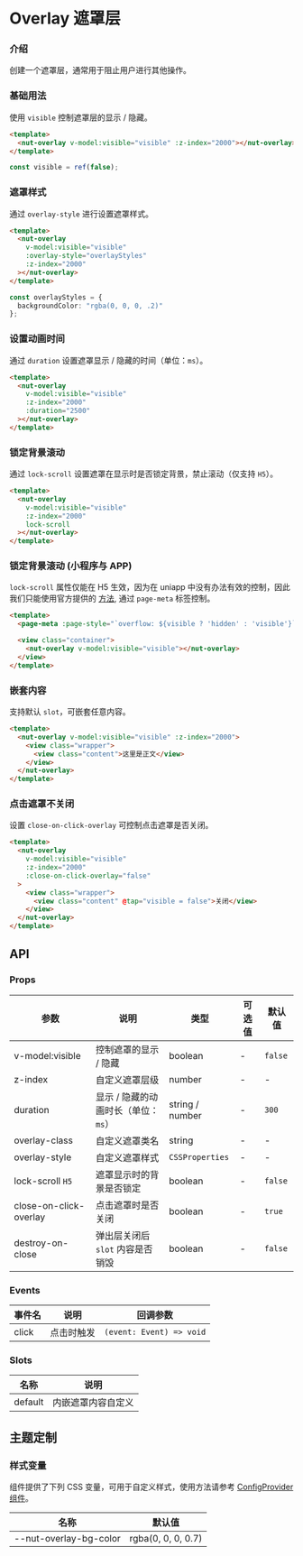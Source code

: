 # Overlay 遮罩层

### 介绍

创建一个遮罩层，通常用于阻止用户进行其他操作。

### 基础用法

使用 `visible` 控制遮罩层的显示 / 隐藏。

```html
<template>
  <nut-overlay v-model:visible="visible" :z-index="2000"></nut-overlay>
</template>
```

```ts
const visible = ref(false);
```

### 遮罩样式

通过 `overlay-style` 进行设置遮罩样式。

```html {4}
<template>
  <nut-overlay
    v-model:visible="visible"
    :overlay-style="overlayStyles"
    :z-index="2000"
  ></nut-overlay>
</template>
```

```ts
const overlayStyles = {
  backgroundColor: "rgba(0, 0, 0, .2)"
};
```

### 设置动画时间

通过 `duration` 设置遮罩显示 / 隐藏的时间（单位：`ms`）。

```html {5}
<template>
  <nut-overlay
    v-model:visible="visible"
    :z-index="2000"
    :duration="2500"
  ></nut-overlay>
</template>
```

### 锁定背景滚动

通过 `lock-scroll` 设置遮罩在显示时是否锁定背景，禁止滚动（仅支持 `H5`）。

```html {5}
<template>
  <nut-overlay
    v-model:visible="visible"
    :z-index="2000"
    lock-scroll
  ></nut-overlay>
</template>
```

### 锁定背景滚动 (小程序与 APP)

`lock-scroll` 属性仅能在 H5 生效，因为在 uniapp 中没有办法有效的控制，因此我们只能使用官方提供的
[方法](https://uniapp.dcloud.net.cn/component/uniui/uni-popup.html#%E7%A6%81%E6%AD%A2%E6%BB%9A%E5%8A%A8%E7%A9%BF%E9%80%8F),
通过 `page-meta` 标签控制。

```html
<template>
  <page-meta :page-style="`overflow: ${visible ? 'hidden' : 'visible'}`"></page-meta>

  <view class="container">
    <nut-overlay v-model:visible="visible"></nut-overlay>
  </view>
</template>
```

### 嵌套内容

支持默认 `slot`，可嵌套任意内容。

```html
<template>
  <nut-overlay v-model:visible="visible" :z-index="2000">
    <view class="wrapper">
      <view class="content">这里是正文</view>
    </view>
  </nut-overlay>
</template>
```

### 点击遮罩不关闭

设置 `close-on-click-overlay` 可控制点击遮罩是否关闭。

```html {5}
<template>
  <nut-overlay
    v-model:visible="visible"
    :z-index="2000"
    :close-on-click-overlay="false"
  >
    <view class="wrapper">
      <view class="content" @tap="visible = false">关闭</view>
    </view>
  </nut-overlay>
</template>
```

## API

### Props

| 参数                     | 说明                    | 类型              | 可选值 | 默认值     |
|------------------------|-----------------------|-----------------|-----|---------|
| v-model:visible        | 控制遮罩的显示 / 隐藏          | boolean         | -   | `false` |
| z-index                | 自定义遮罩层级               | number          | -   | -       |
| duration               | 显示 / 隐藏的动画时长（单位：`ms`） | string / number | -   | `300`   |
| overlay-class          | 自定义遮罩类名               | string          | -   | -       |
| overlay-style          | 自定义遮罩样式               | `CSSProperties` | -   | -       |
| lock-scroll `H5`       | 遮罩显示时的背景是否锁定          | boolean         | -   | `false` |
| close-on-click-overlay | 点击遮罩时是否关闭             | boolean         | -   | `true`  |
| destroy-on-close       | 弹出层关闭后 `slot` 内容是否销毁  | boolean         | -   | `false` |

### Events

| 事件名   | 说明    | 回调参数                     |
|-------|-------|--------------------------|
| click | 点击时触发 | `(event: Event) => void` |

### Slots

| 名称      | 说明        |
|---------|-----------|
| default | 内嵌遮罩内容自定义 |

## 主题定制

### 样式变量

组件提供了下列 CSS 变量，可用于自定义样式，使用方法请参考 [ConfigProvider 组件](/components/basic/configprovider)。

| 名称                     | 默认值                |
|------------------------|--------------------|
| --nut-overlay-bg-color | rgba(0, 0, 0, 0.7) |
